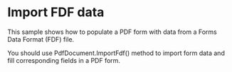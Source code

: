 # Import FDF data

This sample shows how to populate a PDF form with data from a Forms Data Format (FDF) file.

You should use PdfDocument.ImportFdf() method to import form data and fill corresponding fields in a PDF form.